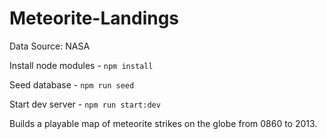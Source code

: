 # Meteorite-Landings
Data Source:  NASA

Install node modules - `npm install`

Seed database - `npm run seed`

Start dev server - `npm run start:dev`

Builds a playable map of meteorite strikes on the globe from 0860 to 2013.
